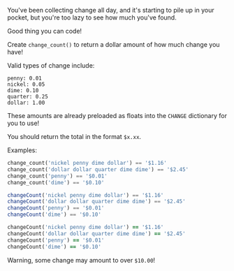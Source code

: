 You've been collecting change all day, and it's starting to pile up in your pocket, but you're too lazy to see how much you've found.

Good thing you can code!

Create ```change_count()``` to return a dollar amount of how much change you have!

Valid types of change include:
```
penny: 0.01
nickel: 0.05
dime: 0.10
quarter: 0.25
dollar: 1.00
```

These amounts are already preloaded as floats into the `CHANGE` dictionary for you to use!

You should return the total in the format ```$x.xx```.

Examples:

```python
change_count('nickel penny dime dollar') == '$1.16'
change_count('dollar dollar quarter dime dime') == '$2.45'
change_count('penny') == '$0.01'
change_count('dime') == '$0.10'
```
```javascript
changeCount('nickel penny dime dollar') == '$1.16'
changeCount('dollar dollar quarter dime dime') == '$2.45'
changeCount('penny') == '$0.01'
changeCount('dime') == '$0.10'
```
```ruby
changeCount('nickel penny dime dollar') == '$1.16'
changeCount('dollar dollar quarter dime dime') == '$2.45'
changeCount('penny') == '$0.01'
changeCount('dime') == '$0.10'
```

Warning, some change may amount to over ```$10.00```!
